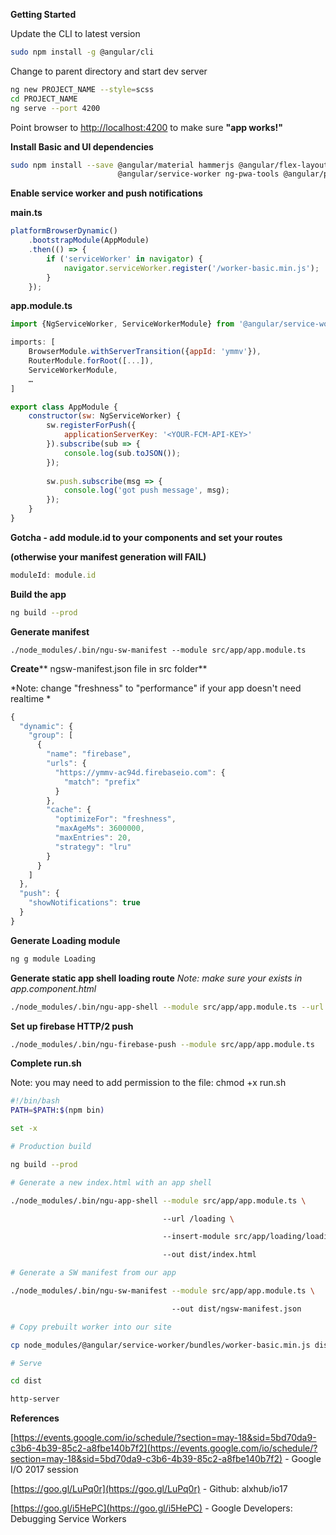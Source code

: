 **Getting Started**

Update the CLI to latest version

```bash
sudo npm install -g @angular/cli
```

Change to parent directory and start dev server

```bash
ng new PROJECT_NAME --style=scss
cd PROJECT_NAME
ng serve --port 4200
```

Point browser to [http://localhost:4200](http://localhost:4200) to make sure **"app works!"**

**Install Basic and UI dependencies**

```bash
sudo npm install --save @angular/material hammerjs @angular/flex-layout rxjs @angular/animations \
                        @angular/service-worker ng-pwa-tools @angular/platform-server
```

**Enable service worker and push notifications**

**main.ts**

```javascript
platformBrowserDynamic()
    .bootstrapModule(AppModule)
    .then(() => {
        if ('serviceWorker' in navigator) {
            navigator.serviceWorker.register('/worker-basic.min.js');
        }
    });
```

**app.module.ts**

```javascript
import {NgServiceWorker, ServiceWorkerModule} from '@angular/service-worker';

imports: [
    BrowserModule.withServerTransition({appId: 'ymmv'}),
    RouterModule.forRoot([...]),
    ServiceWorkerModule,
    …
]

export class AppModule {
    constructor(sw: NgServiceWorker) {
        sw.registerForPush({
            applicationServerKey: '<YOUR-FCM-API-KEY>'
        }).subscribe(sub => {
            console.log(sub.toJSON());
        });
     
        sw.push.subscribe(msg => {
            console.log('got push message', msg);
        });
    }
}
```

**Gotcha - add module.id to your components and set your routes**

**(otherwise your manifest generation will FAIL)**

```javascript
moduleId: module.id
```

**Build the app**

```bash
ng build --prod
```

**Generate manifest**

```bashh
./node_modules/.bin/ngu-sw-manifest --module src/app/app.module.ts
```

**Create**** ngsw-manifest.json file in src folder**

*Note: change "freshness" to "performance" if your app doesn't need realtime *
```javascript
{
  "dynamic": {
    "group": [
      {
        "name": "firebase",
        "urls": {
          "https://ymmv-ac94d.firebaseio.com": {
            "match": "prefix"
          }
        },
        "cache": {
          "optimizeFor": "freshness",
          "maxAgeMs": 3600000,
          "maxEntries": 20,
          "strategy": "lru"
        }
      }
    ]
  },
  "push": {
    "showNotifications": true
  }
}
```

**Generate Loading module**

```bash
ng g module Loading
```

**Generate static app shell loading route**
*Note: make sure your <router-outlet></router-outlet> exists in app.component.html*

```bash
./node_modules/.bin/ngu-app-shell --module src/app/app.module.ts --url /loading --insert-module src/app/loading/loading.module.ts
```

**Set up firebase HTTP/2 push**

```bash
./node_modules/.bin/ngu-firebase-push --module src/app/app.module.ts
```

**Complete run.sh**

Note: you may need to add permission to the file: chmod +x run.sh

```bash
#!/bin/bash
PATH=$PATH:$(npm bin)

set -x

# Production build

ng build --prod

# Generate a new index.html with an app shell

./node_modules/.bin/ngu-app-shell --module src/app/app.module.ts \

                                  --url /loading \

                                  --insert-module src/app/loading/loading.module.ts \

                                  --out dist/index.html

# Generate a SW manifest from our app

./node_modules/.bin/ngu-sw-manifest --module src/app/app.module.ts \

                                    --out dist/ngsw-manifest.json

# Copy prebuilt worker into our site

cp node_modules/@angular/service-worker/bundles/worker-basic.min.js dist/

# Serve

cd dist

http-server
```

**References** 

[https://events.google.com/io/schedule/?section=may-18&sid=5bd70da9-c3b6-4b39-85c2-a8fbe140b7f2](https://events.google.com/io/schedule/?section=may-18&sid=5bd70da9-c3b6-4b39-85c2-a8fbe140b7f2) - Google I/O 2017 session

[https://goo.gl/LuPq0r](https://goo.gl/LuPq0r) - Github: alxhub/io17

[https://goo.gl/i5HePC](https://goo.gl/i5HePC) - Google Developers: Debugging Service Workers

